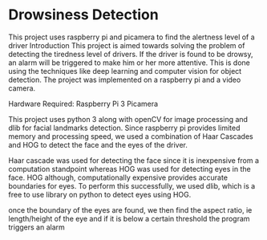 # Drowsiness Detection
 This project uses raspberry pi and picamera to find the alertness level of a driver
Introduction
    This project is aimed towards solving the problem of detecting the tiredness level of
    drivers. If the driver is found to be drowsy, an alarm will be triggered to make him
    or her more attentive.
    This is done using the techniques like deep learning and computer
    vision for object detection. The project was implemented on a raspberry pi and a video camera.

Hardware Required:
    Raspberry Pi 3
    Picamera

This project uses python 3 along with openCV for image processing and dlib for facial landmarks
detection. Since raspberry pi provides limited memory and processing speed, we used a combination
of Haar Cascades and HOG to detect the face and the eyes of the driver.

Haar cascade was used for detecting the face since it is inexpensive from a computation standpoint
whereas HOG was used for detecting eyes in the face. HOG although, computationally expensive provides
accurate boundaries for eyes. To perform this successfully, we used dlib, which is a free to use library
on python to detect eyes using HOG.

once the boundary of the eyes are found, we then find the aspect ratio, ie length/height of the eye and if
it is below a certain threshold the program triggers an alarm



